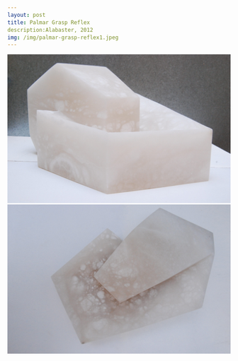 ```yaml
---
layout: post
title: Palmar Grasp Reflex
description:Alabaster, 2012
img: /img/palmar-grasp-reflex1.jpeg
---
```



<div class="img_row">
  <img class="col three" src="/img/palmar-grasp-reflex1.jpeg"/>
</div>
<div class="img_row">
  <img class="col three" src="/img/palmar-grasp-reflex2.jpeg"/>
</div>
<div class="col three caption">
</div>
